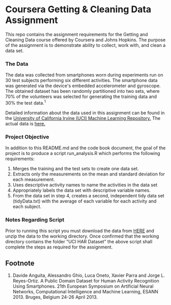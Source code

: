 # Coursera Getting & Cleaning Data Assignment

This repo contains the assignment requirements for the Getting and Cleaning Data course offered by Coursera and Johns Hopkins. The purpose of the assignment is to demonstrate ability to collect, work with, and clean a data set.

### The Data

The data was collected from smartphones worn during experiments run on 30 test subjects performing six different activities. The smartphone data was generated via the device's embedded accelerometer and gyroscope. The obtained dataset has been randomly partitioned into two sets, where 70% of the volunteers was selected for generating the training data and 30% the test data.<sup>1</sup>

Detailed information about the data used in this assignment can be found in the [University of California Irvine (UCI) Machine Learning Repository.](http://archive.ics.uci.edu/ml/datasets/Human+Activity+Recognition+Using+Smartphones) The actual data is [here.](https://d396qusza40orc.cloudfront.net/getdata%2Fprojectfiles%2FUCI%20HAR%20Dataset.zip)

### Project Objective

In addition to this README.md and the code book document, the goal of the project is to produce a script run_analysis.R which performs the following requirements:

1.  Merges the training and the test sets to create one data set.
2.  Extracts only the measurements on the mean and standard deviation for each measurement.
3.  Uses descriptive activity names to name the activities in the data set
4.  Appropriately labels the data set with descriptive variable names.
5.  From the data set in step 4, creates a second, independent tidy data set (tidyData.txt) with the average of each variable for each activity and each subject.

### Notes Regarding Script

Prior to running this script you must download the data from [HERE](https://d396qusza40orc.cloudfront.net/getdata%2Fprojectfiles%2FUCI%20HAR%20Dataset.zip) and unzip the data to the working directory.
Once confirmed that the working directory contains the folder "UCI HAR Dataset" the above script shall complete the steps as required for the assignment.


## Footnote
1. Davide Anguita, Alessandro Ghio, Luca Oneto, Xavier Parra and Jorge L. Reyes-Ortiz. A Public Domain Dataset for Human Activity Recognition Using Smartphones. 21th European Symposium on Artificial Neural Networks, Computational Intelligence and Machine Learning, ESANN 2013. Bruges, Belgium 24-26 April 2013.



